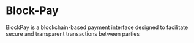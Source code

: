 # Block-Pay
BlockPay is a blockchain-based payment interface designed to facilitate secure and transparent transactions between parties
